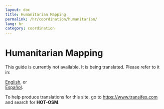 ```yaml
---
layout: doc
title: Humanitarian Mapping
permalink: /hr/coordination/humanitarian/
lang: hr
category: coordination
---
```


# Humanitarian Mapping

This guide is currently not available. It is being translated. Please refer to it in:  

[English](/en/coordination/humanitarian), or  
[Español](/es/coordination/humanitarian).  

To help produce translations for this site, go to <https://www.transifex.com> and search for **HOT-OSM**.  
